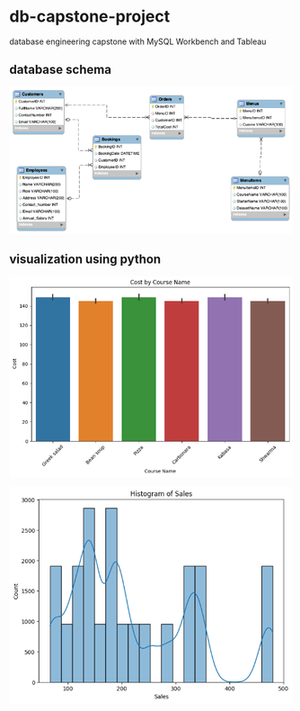 # db-capstone-project
database engineering capstone with MySQL Workbench and Tableau

## database schema
![db](LittleLemonDM.png)

## visualization using python
![costs](costs.png)

![bar](histogram.png)
